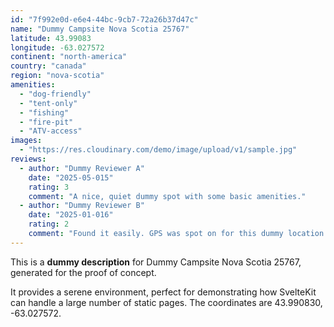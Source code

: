 ```yaml
---
id: "7f992e0d-e6e4-44bc-9cb7-72a26b37d47c"
name: "Dummy Campsite Nova Scotia 25767"
latitude: 43.99083
longitude: -63.027572
continent: "north-america"
country: "canada"
region: "nova-scotia"
amenities:
  - "dog-friendly"
  - "tent-only"
  - "fishing"
  - "fire-pit"
  - "ATV-access"
images:
  - "https://res.cloudinary.com/demo/image/upload/v1/sample.jpg"
reviews:
  - author: "Dummy Reviewer A"
    date: "2025-05-015"
    rating: 3
    comment: "A nice, quiet dummy spot with some basic amenities."
  - author: "Dummy Reviewer B"
    date: "2025-01-016"
    rating: 2
    comment: "Found it easily. GPS was spot on for this dummy location."
---
```


This is a **dummy description** for Dummy Campsite Nova Scotia 25767, generated for the proof of concept.

It provides a serene environment, perfect for demonstrating how SvelteKit can handle a large number of static pages. The coordinates are 43.990830, -63.027572.
